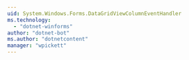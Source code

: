 ```yaml
---
uid: System.Windows.Forms.DataGridViewColumnEventHandler
ms.technology: 
  - "dotnet-winforms"
author: "dotnet-bot"
ms.author: "dotnetcontent"
manager: "wpickett"
---
```

